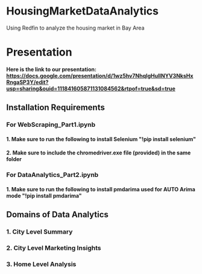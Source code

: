# HousingMarketDataAnalytics
Using Redfin to analyze the housing market in Bay Area

# Presentation
#### Here is the link to our presentation: https://docs.google.com/presentation/d/1wz5hv7NhqIgHuIINYV3NksHxRngaSP3Y/edit?usp=sharing&ouid=111841605871131084562&rtpof=true&sd=true

## Installation Requirements
### For WebScraping_Part1.ipynb
#### 1. Make sure to run the following to install Selenium "!pip install selenium"
#### 2. Make sure to include the chromedriver.exe file (provided) in the same folder 

### For DataAnalytics_Part2.ipynb
#### 1. Make sure to run the following to install pmdarima used for AUTO Arima mode "!pip install pmdarima"
## Domains of Data Analytics 
### 1. City Level Summary
### 2. City Level Marketing Insights
### 3. Home Level Analysis

